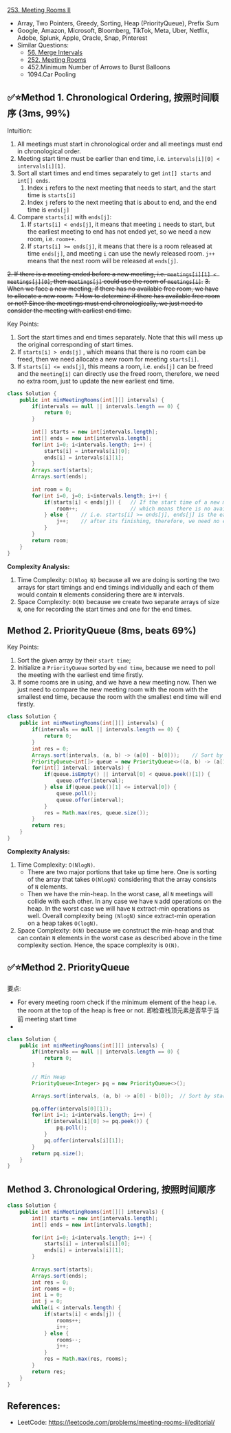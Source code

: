 [253. Meeting Rooms II](https://leetcode.com/problems/meeting-rooms-ii/)

* Array, Two Pointers, Greedy, Sorting, Heap (PriorityQueue), Prefix Sum
* Google, Amazon, Microsoft, Bloomberg, TikTok, Meta, Uber, Netflix, Adobe, Splunk, Apple, Oracle, Snap, Pinterest
* Similar Questions:
    * [56. Merge Intervals](https://leetcode.com/problems/merge-intervals/)
    * [252. Meeting Rooms](https://leetcode.com/problems/meeting-rooms/)
    * 452.Minimum Number of Arrows to Burst Balloons
    * 1094.Car Pooling


## ✅⭐Method 1. Chronological Ordering, 按照时间顺序 (3ms, 99%)
Intuition:
1. All meetings must start in chronological order and all meetings must end in chronological order.
2. Meeting start time must be earlier than end time, i.e. `intervals[i][0] < intervals[i][1]`.
3. Sort all start times and end times separately to get `int[] starts` and `int[] ends`.
    1. Index `i` refers to the next meeting that needs to start, and the start time is `starts[i]`
    2. Index `j` refers to the next meeting that is about to end, and the end time is `ends[j]`
4. Compare `starts[i]` with `ends[j]`:
    1. If `starts[i] < ends[j]`, it means that meeting `i` needs to start, but the earliest meeting to end has not ended yet, so we need a new room, i.e. `room++`.
    2. If `starts[i] >= ends[j]`, it means that there is a room released at time `ends[j]`, and meeting `i` can use the newly released room. `j++` means that the next room will be released at `ends[j]`.

~~2. If there is a meeting ended before a new meeting, i.e. `meetings[i][1] < meetings[j][0]`, then `meetings[j]` could use the room of `meetings[i]`.~~
~~3. When we face a new meeting, if there has no available free room, we have to allocate a new room.~~
    ~~* How to determine if there has available free room or not? Since the meetings must end chronologically, we just need to consider the meeting with earliest end time.~~

Key Points:
1. Sort the start times and end times separately. Note that this will mess up the original corresponding of start times. 
2. If `starts[i] > ends[j]` , which means that there is no room can be freed, then we need allocate a new room for meeting `starts[i]`. 
3. If `starts[i] <= ends[j]`, this means a room, i.e. `ends[j]` can be freed and the `meeting[i]` can directly use the freed room, therefore, we need no extra room, just to update the new earliest end time.
```java
class Solution {
    public int minMeetingRooms(int[][] intervals) {
        if(intervals == null || intervals.length == 0) {
            return 0;
        }
        
        int[] starts = new int[intervals.length];
        int[] ends = new int[intervals.length];
        for(int i=0; i<intervals.length; i++) {
            starts[i] = intervals[i][0];
            ends[i] = intervals[i][1];
        }
        Arrays.sort(starts);
        Arrays.sort(ends);
        
        int room = 0;
        for(int i=0, j=0; i<intervals.length; i++) {
            if(starts[i] < ends[j]) {   // If the start time of a new meeting is smaller than the earliest ended meeting time,
                room++;                 // which means there is no available free room for the new meeting, therefore, we need allocate a new one.
            } else {    // i.e. starts[i] >= ends[j], ends[j] is the earliest end time, if starts[i]>=ends[j], which means we can use the room of ends[j]
                j++;    // after its finishing, therefore, we need no extra room, and do nothing, just to increase j, i.e. point to the new earliest end time
            }
        }
        return room;
    }
}
```
**Complexity Analysis:**
1. Time Complexity: `O(Nlog N)` because all we are doing is sorting the two arrays for start timings and end timings individually and each of them would contain `N` elements considering there are `N` intervals.
2. Space Complexity: `O(N)` because we create two separate arrays of size `N`, one for recording the start times and one for the end times.


## Method 2. PriorityQueue (8ms, beats 69%)
Key Points:
1. Sort the given array by their `start time`;
2. Initialize a `PriorityQueue` sorted by `end time`, because we need to poll the meeting with the earliest end time firstly.
3. If some rooms are in using, and we have a new meeting now. Then we just need to compare the new meeting room with the room with the smallest end time, because the room with the smallest end time will end firstly.
```java
class Solution {
    public int minMeetingRooms(int[][] intervals) {
        if(intervals == null || intervals.length == 0) {
            return 0;
        }
        int res = 0;
        Arrays.sort(intervals, (a, b) -> (a[0] - b[0]));    // Sort by start time, because the meeting must start chronologically
        PriorityQueue<int[]> queue = new PriorityQueue<>((a, b) -> (a[1] - b[1]));  // Sort by end time, because the meeting must end chronologically
        for(int[] interval: intervals) {
            if(queue.isEmpty() || interval[0] < queue.peek()[1]) {
                queue.offer(interval);
            } else if(queue.peek()[1] <= interval[0]) {
                queue.poll();
                queue.offer(interval);
            }
            res = Math.max(res, queue.size());
        }
        return res;
    }
}
```
**Complexity Analysis:**
1. Time Complexity: `O(NlogN)`.
    * There are two major portions that take up time here. One is sorting of the array that takes `O(NlogN)` considering that the array consists of `N` elements.
    * Then we have the min-heap. In the worst case, all `N` meetings will collide with each other. In any case we have `N` add operations on the heap. In the worst case we will have `N` extract-min operations as well. Overall complexity being `(NlogN)` since extract-min operation on a heap takes `O(logN)`.
2. Space Complexity: `O(N)` because we construct the min-heap and that can contain `N` elements in the worst case as described above in the time complexity section. Hence, the space complexity is `O(N)`.


## ✅⭐Method 2. PriorityQueue
要点:
* For every meeting room check if the minimum element of the heap i.e. the room at the top of the heap is free or not. 即检查栈顶元素是否早于当前 meeting start time
* 
```java
class Solution {
    public int minMeetingRooms(int[][] intervals) {
        if(intervals == null || intervals.length == 0) {
            return 0;
        }

        // Min Heap
        PriorityQueue<Integer> pq = new PriorityQueue<>();

        Arrays.sort(intervals, (a, b) -> a[0] - b[0]);  // Sort by start time
        
        pq.offer(intervals[0][1]);
        for(int i=1; i<intervals.length; i++) {
            if(intervals[i][0] >= pq.peek()) {
                pq.poll();
            }
            pq.offer(intervals[i][1]);
        }
        return pq.size();
    }
}
```

## Method 3. Chronological Ordering, 按照时间顺序
```java
class Solution {
    public int minMeetingRooms(int[][] intervals) {
        int[] starts = new int[intervals.length];
        int[] ends = new int[intervals.length];
        
        for(int i=0; i<intervals.length; i++) {
            starts[i] = intervals[i][0];
            ends[i] = intervals[i][1];
        }
        
        Arrays.sort(starts);
        Arrays.sort(ends);
        int res = 0;
        int rooms = 0;
        int i = 0;
        int j = 0;
        while(i < intervals.length) {
            if(starts[i] < ends[j]) {
                rooms++;
                i++;
            } else {
                rooms--;
                j++;
            }
            res = Math.max(res, rooms);
        }
        return res;
    }
}
```


## References:
* LeetCode: https://leetcode.com/problems/meeting-rooms-ii/editorial/